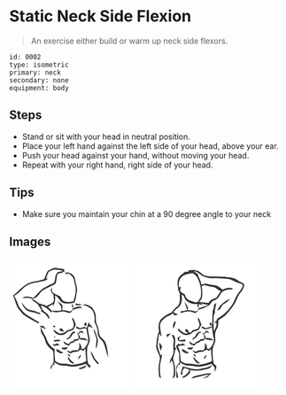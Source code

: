 # Static Neck Side Flexion
> An exercise either build or warm up neck side flexors.

``` 
id: 0002 
type: isometric 
primary: neck 
secondary: none 
equipment: body 
``` 

## Steps

 - Stand or sit with your head in neutral position.
 - Place your left hand against the left side of your head, above your ear.
 - Push your head against your hand, without moving your head.
 - Repeat with your right hand, right side of your head.

## Tips

 - Make sure you maintain your chin at a 90 degree angle to your neck

## Images

<svg width="167pt" height="175pt" viewBox="0 0 167 175" xmlns="http://www.w3.org/2000/svg">
  <path fill="#FFF" d="M0 0h167v175H0V0m52.9 17.09c-3.01 2.47-3.43 6.58-4.87 9.97-.91 2.49-3.95 2.46-6.12 3.05-5.95 1.39-12.31 1.73-17.71 4.88-7.38 4.05-12.23 11.22-19.24 15.79 3.28 6.37 3.83 14.05 8.7 19.54 2.15 2.52 3.92 5.48 6.79 7.27 6.14 4.1 12.71 7.51 19.14 11.12.28-.55.56-1.09.86-1.62-4.48-2.28-8.53-5.29-12.91-7.73-3.2-1.93-6.56-3.86-8.9-6.86-2.33-3.05-5.66-5.57-6.64-9.44-1.22-4.19-3.43-7.97-5.36-11.86 2.6-1.91 5.66-3.26 7.77-5.78 4.04-4.57 8.85-8.73 14.67-10.81 5.97-1.44 12.1-2.2 18.09-3.61 1.97-.44 3.47-1.87 5.03-3.04-.59-.09-1.77-.26-2.36-.34 1.24-2.77 1.82-5.81 3.32-8.46 2.2-1.84 5.06-2.86 7.82-3.52 3.94.29 7.9.59 11.74 1.53-2.38 1.51-5.84.37-7.73 2.78-3.51 3.66-2.22 9.27-4.41 13.57-4.69 2.08-9.26 4.45-13.74 6.96-6.08 3.13-8.93 9.88-14.7 13.44-4.72-1.73-10.25-3.17-14.61.23 4.23.15 8.64-.82 12.69.83 1.35 4.39 6.82 4.91 9 8.65 1.63 2.6 3.15 5.27 4.91 7.79l-2.02.06c2.02 1.45 4.2 2.65 6.21 4.11 2.35 2.08 3.76 4.96 5.88 7.25.85-4.14-2.48-7.36-5.58-9.49-3.1-2.09-5.17-5.48-5.94-9.11 5.97 1.14 10.32 5.47 14.45 9.56.27-.46.8-1.39 1.07-1.86.42.25 1.28.74 1.71.99 5.46 1.89 10.81-1.79 16.26-.05 2.23.49 4.45 2.08 6.78 1.13 1.55-1.05 2.31-2.91 3.81-3.99 3.32-1.34 6.82-2.2 10.38-2.51.43.47 1.28 1.42 1.71 1.9-.6-1.21-1.2-2.42-1.8-3.62-3.98-.59-7.6 1.31-11.28 2.46v2.13c-1.46.71-2.89 2.53-4.67 1.78-3.08-1.12-6.33-1.53-9.59-1.65.33-2.12.66-4.25.81-6.4-2.03-2.08-4.22-4.02-6.64-5.64 1.27 2.6 3.01 4.92 4.66 7.29-.01 1.7.06 3.39.21 5.08-4.28 1.1-8.68.35-13.03.72-1.48-1.96-3.33-3.59-5.15-5.22 2.27-1.46 4.62-2.76 6.98-4.06l-.12 3.53c2.48-4.63 3.75-9.99 2.58-15.21 5.01 1.68 5.9 7.9 10.71 9.93 4.95 2.02 10.48 1.05 15.53-.11 2.42-4.35 2.45-9.5 3.47-14.27 1.33-5.57-1.52-10.77-2.09-16.19-.14-6.37-6.82-11.2-12.93-10.41-.07.53-.2 1.57-.27 2.09 1.6-.13 3.2-.28 4.8-.45 1.88 1.76 4.01 3.29 5.56 5.38 1.56 2.69 1.35 5.9 2.2 8.81 2.58 7.66.6 15.98-2.02 23.33-4.47 1.07-9.47 1.42-13.67-.76-2.28-1.25-2.78-4.01-4.24-5.94-3.62-2.33-8.22-3.17-11.06-6.64.13-1.86.19-3.73.17-5.6-.68 1.62-2.2 3.34-1.47 5.22.7 1.8 2.1 3.2 3.34 4.63.01 3.48 1.61 7.51-.64 10.58-2.71 1.86-5.84 3.02-8.59 4.83-3.56-2.75-8.62-1.79-11.94-4.85-2.62-2.12-5.5-3.89-8.55-5.3 6.96 1.17 10.18-6.27 14.28-10.38 5.52-4.25 12.56-5.89 18.28-9.85 1.49-3.65 1.15-7.72 2.22-11.47.96-2.73 4.15-2.62 6.51-3.05.54-.58 1.09-1.15 1.64-1.72l1.69 1.02c-.12-1.4-.24-2.79-.38-4.18-4.08-1.25-8.39-1.13-12.53-2.07-3.09.99-6.19 2.12-8.93 3.91M16.58 60.25c1.62 3.99 3.66 8.18 7.42 10.57 2.35 1.73 5.31 2.13 8.1 2.6 3.62.58 6.93 2.28 10.53 2.98-.44-2.87-3.61-2.74-5.7-3.72-4.49-1.98-9.86-1.61-13.85-4.74-2.48-2.28-4.04-5.38-6.5-7.69m73.02 1.28c.17.59.51 1.76.67 2.35 2.8.28 5.69.28 8.27-.99-2.97-.55-5.98-.79-8.94-1.36m-4.39.29c-.51 2.1-.89 4.64 1.45 5.76-.06-2.01-.21-4.08-1.45-5.76m13.33 2.88c4.5-1.76 8.24 1.63 11.9 3.67 5.15 4.59 5.54 11.96 4.99 18.4 1.94 3.1 3.03 6.61 3.99 10.12.83 2.8-.33 5.91 1.21 8.55 1.34 4.28 6.08 6.2 7.52 10.43 2.49 6.07 3.19 12.74 6.02 18.71-.79-6.73-1.27-13.64-3.74-20.02-1.85-4.93-8.3-6.85-8.63-12.57-.39-5.32-2.06-10.39-4.18-15.25-.68-4.49.37-9.33-1.76-13.59-1.6-2.79-2.83-6.26-5.96-7.68-2.46-1.22-4.94-2.55-7.73-2.77a45.72 45.72 0 0 1-3.63 2M85.02 82.02c.84 2.66 2.03 5.24 2.48 8.01-.49 2.2-.57 5.58-3.36 6.08-2.36 1-5.22 1.08-7.1 2.99-2.48 2.57-6.48 3.83-9.89 2.69-2.67-1.41-4.92-3.47-7.53-4.99 1.49 7.54 12.65 10.17 17.76 4.65 2.27-3.04 6.68-2.27 9.4-4.64 1.47-2.08 2.33-4.51 3.43-6.79-1.23-3.02-2.37-6.08-3.74-9.04-.36.26-1.09.78-1.45 1.04m17.72 5.36c-.52 1.35-1.04 2.71-1.53 4.07l3.34.18c.05-1.32.09-2.65.12-3.97l-1.93-.28m2.65 6.31c-.42.21-1.26.63-1.69.83-2.09-2.64-5.15.3-7.76.42-1.78-.58-3.34-1.65-4.96-2.55-.2.84-.39 1.68-.58 2.51 1.63.58 3.23 1.27 4.93 1.64 2.47-.25 4.83-1.13 7.27-1.55 1.04-.05 2.21.82 2.17 1.93.2 5.56 3.18 10.9 1.89 16.52-.73 3.72-3.15 6.73-5.55 9.53l-3.34-.04c.41-3.22-1.17-5.93-3.02-8.39-.06 3.44 1.08 7.67-1.82 10.31-3.41.32-7.29-.73-9.89 2.17-1.69-.67-3.36-1.39-5.08-1.97 1.03 2.17 3.03 3.46 5.3 4.08 1.98-1.33 4.18-2.32 6.63-2.02 2.72.29 4.63-2.01 6.99-2.91 1.11.53 2.22 1.09 3.31 1.67 1-1 2-2 2.98-3-.04 5.57.64 11.09 1.19 16.62-2.69 1.28-5.3 2.92-8.29 3.41-4.63.64-9.24 2.61-13.94 1.26-4.32-1.18-8.8-1.1-13.23-1.28-2.37-.75-4.56-2.05-6.68-3.34-.78-5.38-1.23-10.87-.75-16.3-6.07-3.24-9.86-9.44-11.76-15.87-2.59-4.6-5.32-9.13-7.07-14.16 2.34 1.08 4.61 2.33 7 3.3-1.08-1.63-2.33-3.13-3.64-4.58-1.61-.01-3.21-.03-4.82-.05.32.38.96 1.12 1.28 1.5.13 2.21.02 4.48.54 6.66.83 3.2 3.48 5.48 4.55 8.58 1.09 2.6 1.41 5.52 2.95 7.93 2.18 3.54 5.23 6.47 8.61 8.86 1.11 5.09.82 10.32 1 15.49-1.11 2.34-2.69 4.41-4.15 6.54.03 1.35.07 2.7.11 4.05 1.01-2.56 2.05-5.11 3.22-7.59.46.49 1.39 1.47 1.85 1.96-.06-1.53-.14-3.07-.23-4.6 2.98 1.6 5.78 3.83 9.22 4.32 3.62.43 7.31.27 10.88 1.12 7.73 1.55 15.43-1.07 22.69-3.48 1.68 2.02 3.58 3.85 5.3 5.84.28-.73.84-2.17 1.11-2.9-1.08-1.48-3.04-2.35-3.52-4.23-1.06-6.22-1.61-12.56-1.06-18.86.4-4.88 4.48-9 3.37-14.05-.95-4.76-2.12-9.45-2.44-14.31.35-.54 1.07-1.64 1.42-2.18 1.7.79 3.43 1.5 5.22 2.1-1.25-3.11-4.93-4.49-5.17-8.15-.81 2.41-1.66 4.82-2.54 7.21m-45.83-1.78c-.96 1.39 1.61 2.52 2.51 1.48 1.01-1.44-1.57-2.46-2.51-1.48m9.04 3.16c-.11 1.14-.21 2.28-.31 3.41 1.85.63 3.75 1.12 5.71 1.17-.81-2.48-2.59-4.6-5.4-4.58m45.63.97c.52 6.18 5.05 11.65 3.78 18-.5 2.93-.93 5.92-.45 8.89 1.59-3.33 2.17-7.02 2.56-10.65-.19-3.16-1.44-6.13-2.43-9.1-.97-2.46-1.52-5.21-3.46-7.14m-20.78 6.41l-2.19-1.39c1.94 2.55 3.74 5.82 1.8 8.91-1.53.01-3.07.02-4.61.04-.69.85-1.38 1.72-2.08 2.58-2.72.02-4.43 2.02-5.95 3.99-2.62-.69-4.81-2.26-6.94-3.86.07 3.98 4.21 5.12 7.33 6.08l2.61-3.42c2.33-.27 4.33-1.41 5.95-3.06 1.74-.34 3.89-.16 5.03-1.8.76-1.39 1.04-2.98 1.55-4.47-.85-.91-1.7-1.82-2.56-2.71 1.17-.95 2.32-1.93 3.46-2.92 1.58.49 3.17.96 4.76 1.39-1.08-1.03-2.14-2.07-3.19-3.12-2.52-.36-4.06 1.67-4.97 3.76m-7.44-2.55c-2.07 1.93-3.5 4.37-4.72 6.9-1.48.91-2.88 1.97-4.23 3.07 1.46.9 2.74.2 3.93-.7 2.88-1.7 3.92-5.01 6.06-7.4.54-.1 1.63-.3 2.18-.39v-1.54c-1.08.03-2.15.05-3.22.06m-24.85 6.06c-1.53 2.97 3.33.14 0 0m34.85 2.12l-.44 2.43c3.66-.28 7.17.87 10.78 1.17-1.98-2.31-4.89-3.69-7.94-3.14-.8-.15-1.61-.3-2.4-.46m-35.2 2.73c-.15.69-.31 1.39-.46 2.09 3.05.51 6.09-.1 9.11-.51-.73-.74-1.42-1.52-2.22-2.17-2.11.51-4.25 1-6.43.59m-2.25 5.94c1.52 2.31 3.84 2.53 6.29 1.57.88.14 2.64.41 3.51.55-1.07-1.22-2.19-2.4-3.32-3.57-1.83 1.62-4.17 1.68-6.48 1.45m13.24 4.4c-.18.46-.55 1.37-.74 1.82 1.8.49 3.62 1.44 5.52.99 1.18-.83 1.93-2.1 2.66-3.3-2.46.43-4.94.77-7.44.49m-7.54 1.77c-.24 1.42-.86 3.22.88 3.96 2.37 1.54 5.66 3.52 8.13 1.1-3.32-1.11-6.06-3.27-9.01-5.06m45.98 3.18c.76 4.04 2.35 7.93 4.26 11.55 1.83 1.94 3.51 4.01 4.99 6.23.49-.23 1.45-.69 1.93-.92-1.63-2.46-3.49-4.75-5.68-6.71-1.25-3.67-3.07-7.14-5.5-10.15m-31.25 4.44c.88 1.74 2.69 2.61 4.25 3.64-1.1-1.58-1.72-5.26-4.25-3.64M93.44 137c1.97-1.33 3.22-3.38 4.14-5.51-2.56.8-4.22 2.78-4.14 5.51m-13.94-.47c1.9 3.29 4.5 7.19 8.9 6.51-3.18-2.9-6.45-5.69-8.78-9.38-.09.95-.14 1.91-.12 2.87m14.08 13.08c3.14 1.79 6.6.29 9.41-1.4.42-1.12.85-2.25 1.28-3.37-2.97 2.8-7.07 3.25-10.69 4.77z"/>
  <g fill="#333">
    <path d="M52.9 17.09c2.74-1.79 5.84-2.92 8.93-3.91 4.14.94 8.45.82 12.53 2.07.14 1.39.26 2.78.38 4.18l-1.69-1.02c-.55.57-1.1 1.14-1.64 1.72-2.36.43-5.55.32-6.51 3.05-1.07 3.75-.73 7.82-2.22 11.47-5.72 3.96-12.76 5.6-18.28 9.85-4.1 4.11-7.32 11.55-14.28 10.38 3.05 1.41 5.93 3.18 8.55 5.3 3.32 3.06 8.38 2.1 11.94 4.85 2.75-1.81 5.88-2.97 8.59-4.83 2.25-3.07.65-7.1.64-10.58-1.24-1.43-2.64-2.83-3.34-4.63-.73-1.88.79-3.6 1.47-5.22.02 1.87-.04 3.74-.17 5.6 2.84 3.47 7.44 4.31 11.06 6.64 1.46 1.93 1.96 4.69 4.24 5.94 4.2 2.18 9.2 1.83 13.67.76 2.62-7.35 4.6-15.67 2.02-23.33-.85-2.91-.64-6.12-2.2-8.81-1.55-2.09-3.68-3.62-5.56-5.38-1.6.17-3.2.32-4.8.45.07-.52.2-1.56.27-2.09 6.11-.79 12.79 4.04 12.93 10.41.57 5.42 3.42 10.62 2.09 16.19-1.02 4.77-1.05 9.92-3.47 14.27-5.05 1.16-10.58 2.13-15.53.11-4.81-2.03-5.7-8.25-10.71-9.93 1.17 5.22-.1 10.58-2.58 15.21l.12-3.53c-2.36 1.3-4.71 2.6-6.98 4.06 1.82 1.63 3.67 3.26 5.15 5.22 4.35-.37 8.75.38 13.03-.72-.15-1.69-.22-3.38-.21-5.08-1.65-2.37-3.39-4.69-4.66-7.29 2.42 1.62 4.61 3.56 6.64 5.64-.15 2.15-.48 4.28-.81 6.4 3.26.12 6.51.53 9.59 1.65 1.78.75 3.21-1.07 4.67-1.78v-2.13c3.68-1.15 7.3-3.05 11.28-2.46.6 1.2 1.2 2.41 1.8 3.62-.43-.48-1.28-1.43-1.71-1.9-3.56.31-7.06 1.17-10.38 2.51-1.5 1.08-2.26 2.94-3.81 3.99-2.33.95-4.55-.64-6.78-1.13-5.45-1.74-10.8 1.94-16.26.05-.43-.25-1.29-.74-1.71-.99-.27.47-.8 1.4-1.07 1.86-4.13-4.09-8.48-8.42-14.45-9.56.77 3.63 2.84 7.02 5.94 9.11 3.1 2.13 6.43 5.35 5.58 9.49-2.12-2.29-3.53-5.17-5.88-7.25-2.01-1.46-4.19-2.66-6.21-4.11l2.02-.06c-1.76-2.52-3.28-5.19-4.91-7.79-2.18-3.74-7.65-4.26-9-8.65-4.05-1.65-8.46-.68-12.69-.83 4.36-3.4 9.89-1.96 14.61-.23 5.77-3.56 8.62-10.31 14.7-13.44 4.48-2.51 9.05-4.88 13.74-6.96 2.19-4.3.9-9.91 4.41-13.57 1.89-2.41 5.35-1.27 7.73-2.78-3.84-.94-7.8-1.24-11.74-1.53-2.76.66-5.62 1.68-7.82 3.52-1.5 2.65-2.08 5.69-3.32 8.46.59.08 1.77.25 2.36.34-1.56 1.17-3.06 2.6-5.03 3.04-5.99 1.41-12.12 2.17-18.09 3.61-5.82 2.08-10.63 6.24-14.67 10.81-2.11 2.52-5.17 3.87-7.77 5.78 1.93 3.89 4.14 7.67 5.36 11.86.98 3.87 4.31 6.39 6.64 9.44 2.34 3 5.7 4.93 8.9 6.86 4.38 2.44 8.43 5.45 12.91 7.73-.3.53-.58 1.07-.86 1.62-6.43-3.61-13-7.02-19.14-11.12-2.87-1.79-4.64-4.75-6.79-7.27-4.87-5.49-5.42-13.17-8.7-19.54 7.01-4.57 11.86-11.74 19.24-15.79 5.4-3.15 11.76-3.49 17.71-4.88 2.17-.59 5.21-.56 6.12-3.05 1.44-3.39 1.86-7.5 4.87-9.97z"/>
    <path d="M16.58 60.25c2.46 2.31 4.02 5.41 6.5 7.69 3.99 3.13 9.36 2.76 13.85 4.74 2.09.98 5.26.85 5.7 3.72-3.6-.7-6.91-2.4-10.53-2.98-2.79-.47-5.75-.87-8.1-2.6-3.76-2.39-5.8-6.58-7.42-10.57zM89.6 61.53c2.96.57 5.97.81 8.94 1.36-2.58 1.27-5.47 1.27-8.27.99-.16-.59-.5-1.76-.67-2.35zM85.21 61.82c1.24 1.68 1.39 3.75 1.45 5.76-2.34-1.12-1.96-3.66-1.45-5.76zM98.54 64.7a45.72 45.72 0 0 0 3.63-2c2.79.22 5.27 1.55 7.73 2.77 3.13 1.42 4.36 4.89 5.96 7.68 2.13 4.26 1.08 9.1 1.76 13.59 2.12 4.86 3.79 9.93 4.18 15.25.33 5.72 6.78 7.64 8.63 12.57 2.47 6.38 2.95 13.29 3.74 20.02-2.83-5.97-3.53-12.64-6.02-18.71-1.44-4.23-6.18-6.15-7.52-10.43-1.54-2.64-.38-5.75-1.21-8.55-.96-3.51-2.05-7.02-3.99-10.12.55-6.44.16-13.81-4.99-18.4-3.66-2.04-7.4-5.43-11.9-3.67zM85.02 82.02c.36-.26 1.09-.78 1.45-1.04 1.37 2.96 2.51 6.02 3.74 9.04-1.1 2.28-1.96 4.71-3.43 6.79-2.72 2.37-7.13 1.6-9.4 4.64-5.11 5.52-16.27 2.89-17.76-4.65 2.61 1.52 4.86 3.58 7.53 4.99 3.41 1.14 7.41-.12 9.89-2.69 1.88-1.91 4.74-1.99 7.1-2.99 2.79-.5 2.87-3.88 3.36-6.08-.45-2.77-1.64-5.35-2.48-8.01zM102.74 87.38l1.93.28c-.03 1.32-.07 2.65-.12 3.97l-3.34-.18c.49-1.36 1.01-2.72 1.53-4.07z"/>
    <path d="M105.39 93.69c.88-2.39 1.73-4.8 2.54-7.21.24 3.66 3.92 5.04 5.17 8.15-1.79-.6-3.52-1.31-5.22-2.1-.35.54-1.07 1.64-1.42 2.18.32 4.86 1.49 9.55 2.44 14.31 1.11 5.05-2.97 9.17-3.37 14.05-.55 6.3 0 12.64 1.06 18.86.48 1.88 2.44 2.75 3.52 4.23-.27.73-.83 2.17-1.11 2.9-1.72-1.99-3.62-3.82-5.3-5.84-7.26 2.41-14.96 5.03-22.69 3.48-3.57-.85-7.26-.69-10.88-1.12-3.44-.49-6.24-2.72-9.22-4.32.09 1.53.17 3.07.23 4.6-.46-.49-1.39-1.47-1.85-1.96-1.17 2.48-2.21 5.03-3.22 7.59-.04-1.35-.08-2.7-.11-4.05 1.46-2.13 3.04-4.2 4.15-6.54-.18-5.17.11-10.4-1-15.49-3.38-2.39-6.43-5.32-8.61-8.86-1.54-2.41-1.86-5.33-2.95-7.93-1.07-3.1-3.72-5.38-4.55-8.58-.52-2.18-.41-4.45-.54-6.66-.32-.38-.96-1.12-1.28-1.5 1.61.02 3.21.04 4.82.05 1.31 1.45 2.56 2.95 3.64 4.58-2.39-.97-4.66-2.22-7-3.3 1.75 5.03 4.48 9.56 7.07 14.16 1.9 6.43 5.69 12.63 11.76 15.87-.48 5.43-.03 10.92.75 16.3 2.12 1.29 4.31 2.59 6.68 3.34 4.43.18 8.91.1 13.23 1.28 4.7 1.35 9.31-.62 13.94-1.26 2.99-.49 5.6-2.13 8.29-3.41-.55-5.53-1.23-11.05-1.19-16.62-.98 1-1.98 2-2.98 3a85.41 85.41 0 0 0-3.31-1.67c-2.36.9-4.27 3.2-6.99 2.91-2.45-.3-4.65.69-6.63 2.02-2.27-.62-4.27-1.91-5.3-4.08 1.72.58 3.39 1.3 5.08 1.97 2.6-2.9 6.48-1.85 9.89-2.17 2.9-2.64 1.76-6.87 1.82-10.31 1.85 2.46 3.43 5.17 3.02 8.39l3.34.04c2.4-2.8 4.82-5.81 5.55-9.53 1.29-5.62-1.69-10.96-1.89-16.52.04-1.11-1.13-1.98-2.17-1.93-2.44.42-4.8 1.3-7.27 1.55-1.7-.37-3.3-1.06-4.93-1.64.19-.83.38-1.67.58-2.51 1.62.9 3.18 1.97 4.96 2.55 2.61-.12 5.67-3.06 7.76-.42.43-.2 1.27-.62 1.69-.83z"/>
    <path d="M59.56 91.91c.94-.98 3.52.04 2.51 1.48-.9 1.04-3.47-.09-2.51-1.48zM68.6 95.07c2.81-.02 4.59 2.1 5.4 4.58-1.96-.05-3.86-.54-5.71-1.17.1-1.13.2-2.27.31-3.41zM114.23 96.04c1.94 1.93 2.49 4.68 3.46 7.14.99 2.97 2.24 5.94 2.43 9.1-.39 3.63-.97 7.32-2.56 10.65-.48-2.97-.05-5.96.45-8.89 1.27-6.35-3.26-11.82-3.78-18zM93.45 102.45c.91-2.09 2.45-4.12 4.97-3.76 1.05 1.05 2.11 2.09 3.19 3.12-1.59-.43-3.18-.9-4.76-1.39-1.14.99-2.29 1.97-3.46 2.92.86.89 1.71 1.8 2.56 2.71-.51 1.49-.79 3.08-1.55 4.47-1.14 1.64-3.29 1.46-5.03 1.8-1.62 1.65-3.62 2.79-5.95 3.06l-2.61 3.42c-3.12-.96-7.26-2.1-7.33-6.08 2.13 1.6 4.32 3.17 6.94 3.86 1.52-1.97 3.23-3.97 5.95-3.99.7-.86 1.39-1.73 2.08-2.58 1.54-.02 3.08-.03 4.61-.04 1.94-3.09.14-6.36-1.8-8.91l2.19 1.39z"/>
    <path d="M86.01 99.9c1.07-.01 2.14-.03 3.22-.06v1.54c-.55.09-1.64.29-2.18.39-2.14 2.39-3.18 5.7-6.06 7.4-1.19.9-2.47 1.6-3.93.7 1.35-1.1 2.75-2.16 4.23-3.07 1.22-2.53 2.65-4.97 4.72-6.9zM61.16 105.96c3.33.14-1.53 2.97 0 0zM96.01 108.08c.79.16 1.6.31 2.4.46 3.05-.55 5.96.83 7.94 3.14-3.61-.3-7.12-1.45-10.78-1.17l.44-2.43zM60.81 110.81c2.18.41 4.32-.08 6.43-.59.8.65 1.49 1.43 2.22 2.17-3.02.41-6.06 1.02-9.11.51.15-.7.31-1.4.46-2.09zM58.56 116.75c2.31.23 4.65.17 6.48-1.45 1.13 1.17 2.25 2.35 3.32 3.57-.87-.14-2.63-.41-3.51-.55-2.45.96-4.77.74-6.29-1.57zM71.8 121.15c2.5.28 4.98-.06 7.44-.49-.73 1.2-1.48 2.47-2.66 3.3-1.9.45-3.72-.5-5.52-.99.19-.45.56-1.36.74-1.82zM64.26 122.92c2.95 1.79 5.69 3.95 9.01 5.06-2.47 2.42-5.76.44-8.13-1.1-1.74-.74-1.12-2.54-.88-3.96zM110.24 126.1c2.43 3.01 4.25 6.48 5.5 10.15 2.19 1.96 4.05 4.25 5.68 6.71-.48.23-1.44.69-1.93.92a47.466 47.466 0 0 0-4.99-6.23c-1.91-3.62-3.5-7.51-4.26-11.55zM78.99 130.54c2.53-1.62 3.15 2.06 4.25 3.64-1.56-1.03-3.37-1.9-4.25-3.64zM93.44 137c-.08-2.73 1.58-4.71 4.14-5.51-.92 2.13-2.17 4.18-4.14 5.51zM79.5 136.53c-.02-.96.03-1.92.12-2.87 2.33 3.69 5.6 6.48 8.78 9.38-4.4.68-7-3.22-8.9-6.51zM93.58 149.61c3.62-1.52 7.72-1.97 10.69-4.77-.43 1.12-.86 2.25-1.28 3.37-2.81 1.69-6.27 3.19-9.41 1.4z"/>
  </g>
</svg>

<svg width="167pt" height="175pt" viewBox="0 0 167 175" xmlns="http://www.w3.org/2000/svg">
  <g fill="#FFF">
    <path d="M0 0h167v175H0V0m72.39 16.71l.12 1.83c-1.97.24-4.39-.52-5.94 1.11-2.44 2.27-5.69 3.87-7.2 6.98-2.6 4.64-1.34 10.16-.88 15.16.19 2.93 2.7 5.21 2.34 8.23-.04 5 .85 10.37-2.37 14.66-3.98 2.27-6.21 6.35-9.4 9.42-5.27 1.86-9.92 5.14-13.97 8.93-3.27 4.57-3.73 10.6-2.36 15.93-2.6 6.01-3.08 12.58-3.82 19.01-.71 6.54 4.52 11.67 5.02 17.98-1.02 6.29-2.49 12.65-1.65 19.07.38 2.77-.34 6.76 3.1 7.85-1.61-5.8-1.8-11.88-1.25-17.84.52-5.05 2.43-9.85 2.71-14.93-.58.46-1.73 1.39-2.31 1.85-.59-3.32-1.98-6.38-3.11-9.53-1.61-5.12.46-10.34.68-15.49.07-1.7.94-3.2 1.58-4.72.28.84.83 2.53 1.1 3.37l1.2-.2c-.55-4.81-2.1-9.56-1.85-14.42.47-4.89 4.47-8.07 8.08-10.85 3.12-2.23 7.36-2.75 9.67-6.08.11.77.35 2.31.46 3.08 1.26.22 2.53.41 3.81.56.89-.85 1.84-1.65 2.84-2.39-2.71 1.41-4.78-.62-6.74-2.25 2.49-3.2 6.04-5.28 8.77-8.22 2.86-4.47 3.17-10.28 2.08-15.35 1.1.61 2.21 1.22 3.32 1.84 1.29 8.36 11.02 11.61 18.42 11.02.09 1.84-.48 4.15 1.69 4.97-.03-1.64-.08-3.28-.15-4.92 1.81.55 3.63 1.11 5.45 1.64l-3.04-3.16c3.23 1.3 6.63 2 10.09 2.25l-1.27 1.39c-3.99 1.02-7.83 2.52-11.78 3.72-.03.56-.1 1.67-.14 2.23-1.44.74-2.87 2.62-4.65 1.77-3.07-1.29-6.38-1.58-9.67-1.64 2.18-4.61-2.59-8.25-4.66-11.91 1.45 3.96 3.01 7.88 4.26 11.91-2.98.81-6.01 1.46-9.11 1.57-.03.73-.06 1.47-.08 2.2 4.06-.54 7.98-2.45 12.15-1.91 2.49.09 4.68 1.42 7.09 1.92 2.88.2 4.02-2.75 5.55-4.6 5.25-.68 9.74-3.54 14.31-5.98 2.13-1.93 3.07-5.23 6.04-6.17 2.62-1.03 5.26-2.41 6.77-4.9 2.16-2.81 3.14-6.94 6.79-8.27 3.76-1.82 7.96-1.91 12.04-1.81-.11-.41-.35-1.23-.47-1.64-4.46-1.6-9.11-.04-13.2 1.82-3.59-2.7-7.23-6.05-11.97-6.21-3.7-.18-7.29-1.07-10.84-2.09-2.09.31-4.1 1.01-6.15 1.51.06-5.27-3.69-9.33-4.75-14.3-1.8-1.34-3.68-2.58-5.49-3.89 6.07-.15 8.96 6.16 14.47 7.44 3.53.99 7.09 2.34 10.82 2.06 7.09-.53 14.17.38 21.22 1.02 5.4.51 9.6 4.41 14.78 5.62 1.77.38 3.42 1.11 5.07 1.83l-.16 3.12c-1.37 2.22-2.5 4.61-4.18 6.63-5.37 5.59-6.62 13.74-11.4 19.75-4.98 6.87-11.28 12.9-18.79 16.91l-.72 2.8c-.51.22-1.53.64-2.04.85-.08 1.29-.18 2.58-.36 3.86.44-.84.34-2.28 1.47-2.55 2.25 3.97-1.18 8.36-2.73 12.03-.86-6.04-.39-12.16-.48-18.24-.11-2.63.89-5.1 2.02-7.41-.11-1.04-.63-2.13-.18-3.16 1.08-3.17.78-6.62 1.98-9.77-1.06.85-2.09 1.73-3.13 2.6-.39 2.69-.16 5.65-1.9 7.92-.39 6.25-.76 12.54-.5 18.81-.26-.01-.78-.04-1.04-.05.03-1.69-.97-2.5-2.5-2.64.02 1.65.18 3.3.53 4.92l1.13-1.72c.6.79 1.18 1.59 1.75 2.4-2.97.61-5.91 1.27-8.81 2.13-1.76-.55-3.29-1.64-4.88-2.54-.26.76-.51 1.52-.76 2.28 1.6.65 3.18 1.4 4.87 1.81 3.2-.46 6.55-.97 9.34-2.71.18 4.96 1.21 9.82 2.24 14.66 1.11 5.61-2.16 10.75-5.78 14.7l-3.33-.32c.54-3.08-.9-5.7-2.88-7.92-.07 3.32.98 7.41-1.85 9.93-2.91.41-6.25-.72-8.71 1.32-1.92 1.65-4.18-.69-6.25-.97 1.14 2.12 3.18 3.5 5.58 3.8 2.36-2.25 5.52-1.75 8.46-2.08 2.48-1.57 5.38-4.04 7.99-1.13 1.05-.77 2.1-1.54 3.17-2.28.07 5.31.6 10.59 1.28 15.85-5.16 3.48-11.39 4.1-17.33 5.27-5.09.12-9.95-2.07-15.08-1.57-3.66.47-6.77-1.76-9.8-3.45-1.14-6.61-.27-13.71-3.95-19.7.62-.45 1.25-.88 1.88-1.3 1.58.14 3.16.03 4.72-.33.84.13 2.52.38 3.37.5-1.08-1.21-2.21-2.37-3.33-3.53-1.69 1.7-3.89 2.12-5.95.79-.87 1.17-1.99 2.07-3.17 2.92.43 3.95 3.61 7.01 4.18 10.94-.03 3.74-.14 7.49.39 11.21-1.52 2.18-3.42 4.23-4.36 6.74.29 4.38-.35 8.78.19 13.14-.58 1.8 2.84 1.32 2.18-.16-.11-3.02-1.33-5.85-1.78-8.81-.11-2.94 1.47-5.56 2.63-8.14l1.8 1.88c-.01-1.49-.04-2.99-.07-4.48 2.78 1.45 5.35 3.45 8.46 4.15 3.53.55 7.16.24 10.66 1.05 8.02 2.05 16.09-.88 23.65-3.33 1.17 1.59 2.56 3.01 4.12 4.23.62 2.59.24 5.2-.36 7.76 1.35-3.06 3.88-6.14 2.38-9.63-1.3-1.01-3.14-1.87-3.34-3.71-1.09-6.17-1.56-12.46-1.05-18.7.37-3.92 2.85-7.22 3.51-11.06.02-3.7-.81-7.44.05-11.11.51-2.94 2.42-5.33 3.49-8.05.45-2.8.48-5.65.68-8.47 2.64-2.14 5.72-3.67 8.37-5.8 4.59-4.53 8.73-9.54 12.37-14.88 3.05-4.49 4.52-9.8 7.26-14.45 3.15-4.08 7.57-8.5 6.57-14.11-2.21-2.39-5.79-2.63-8.18-4.81-2.85-2.72-6.8-3.54-10.54-4.16-8.98-1.26-18.07-1.28-27.11-1.3-2.62-.2-5.21-.7-7.76-1.29-3.35-1.46-5.35-4.98-8.88-6.16-4.09-1.73-8.66-1.55-12.94-.76m43.04 47.82c-1.3 2.21-2.32 4.61-4.3 6.33 1.77-.55 4.2-.51 4.97-2.57 1.07-2.76 2.53-5.49 5.47-6.63 3.19-1.27 5.47-3.81 7.27-6.64-4.69 2.8-9.68 5.43-13.41 9.51M86.82 87.24c1.29 2.65.46 5.9-1.11 8.21-2.38 1.24-5.05 1.77-7.62 2.45-.95 1.07-1.89 2.15-2.79 3.26-.93-.21-2.32-.08-2.59-1.27.31-2.66-2.35-3.1-4.23-3.71.07 1.15-.93 2.91.59 3.52.87.72 2.17 1.04 2.75 2.05-5.53 2.07-9.35-3.71-13.31-6.5-.08 1.19-.5 2.6.74 3.39 2.46 2.41 5.22 4.85 8.68 5.64 3.55.39 7.59-.37 9.92-3.31 2.25-2.7 6.48-1.82 8.96-4.24 1.45-2.05 2.28-4.46 3.33-6.73-1.23-3.08-2.32-6.23-3.83-9.19-2.06 1.79.08 4.34.51 6.43m-35.35 7.99c2.94-1.91 2.77-5.93 4.05-8.88-.36-.15-1.08-.46-1.44-.61-2.43 2.47-2.52 6.24-2.61 9.49m42.23 7.24c-.92-.39-1.84-.77-2.76-1.14.83.98 1.69 1.93 2.59 2.86.1 1.46.78 3.03.18 4.44-.91 2.16-3.62.8-5.23 1.81-2.29 2.68-6.28 2.81-8.02 6.14-2.54-.52-4.66-1.92-6.45-3.73-1.26 3.87 4.2 4.98 6.84 5.92.82-1.14 1.66-2.27 2.49-3.4 2.36-.23 4.37-1.34 5.94-3.1 1.2-.12 2.39-.31 3.58-.56 2.32-.91 2.28-3.77 3.03-5.76-.62-.62-1.87-1.86-2.49-2.48 1.16-1.04 2.3-2.1 3.44-3.17 1.37.5 2.75 1.01 4.14 1.47-.73-.9-1.48-1.79-2.22-2.68-.5-.18-1.48-.52-1.97-.69-1.41 1.03-2.52 2.39-3.09 4.07m-12.43 4.56c-1.98.42-3.48 1.82-3.21 3.98.93-.68 1.84-1.39 2.76-2.1 3.4-1.01 3.78-5.03 6.25-7.16.55-.11 1.63-.32 2.18-.43-.01-.41-.04-1.22-.05-1.62-4.42-.44-6.42 3.97-7.93 7.33m-39.15-2.88c.35.26 1.05.78 1.4 1.03-.09.68-.26 2.02-.35 2.7 1.7-1.94 3.63-3.66 5.5-5.42-2.31-.06-4.46.82-6.55 1.69m7.98.8c1.35 2.85 3.45 5.72 2.39 9.06-1.11 4.32.03 8.72-.19 13.1-.3 5.78-5.59 10.05-5.1 15.99.87-1.46 1.69-2.96 2.51-4.46 3.3 4.79 2.93 10.84 2.98 16.38.09 2.76-.94 5.37-1.41 8.05 4.41-1.83 3.19-7.3 3.27-11.08.41-5.5-2.03-10.6-2.87-15.88 1.25-3.81 2.29-7.67 2.88-11.64.36-.39 1.09-1.15 1.46-1.54-.46-.58-1.38-1.76-1.85-2.34-.04-5.17 1.8-10.92-1.24-15.59-.71-1.15-1.66-1.16-2.83-.05m7.76 2.83c.09 1.21.17 2.41.26 3.62 3.4 2.27 7.31 1.84 11.09 1.01-.67-.83-1.32-1.66-1.98-2.48-2.25 1.31-4.75 1.43-7.24.85-.95-2.47.98-3.74 2.76-4.89-1.89-.17-3.36 1.03-4.89 1.89m37.81.49c.11.54.34 1.63.46 2.17 3.44-.4 6.66 1.36 10.04.97-2.62-3.22-6.79-2.93-10.5-3.14m-63.19 6.82c1.29 3.38.76 7.22 2.64 10.38.54-1.91 1.04-3.82 1.58-5.72-.97-1.92-1.87-4.17-4.22-4.66m39.4 6.01c-.2.44-.6 1.31-.81 1.75 1.84.49 3.8 1.89 5.7.9 1.31-.58 1.65-2.02 2.23-3.19-2.33.6-4.72 1.09-7.12.54m-7.59 1.99c-.47 1.37-.69 3.05.87 3.8 2.31 1.39 5.75 3.72 7.95.94-3.39-.75-5.78-3.35-8.82-4.74m14.61 7.08c.82 1.8 2.45 2.91 4.08 3.91-.75-1.88-1.51-4.37-4.08-3.91m15.02 6.81c1.47-1.56 2.65-3.37 3.54-5.31-2.46.6-4.42 2.71-3.54 5.31m-14.47-3.07c-.64 2.98 1.71 5.12 3.42 7.19 1.21 1.71 3.65 2.37 5.44 1.13-3.8-1.84-6.11-5.31-8.86-8.32m8.59 16.45c-7.98 1.3-15.49-1.79-23.08-3.62-.78 3.66-2.94 6.98-2.74 10.84.71.34 1.41.68 2.12 1.02-.02-1.74-.02-3.47-.08-5.2.87-1.51 1.74-3.02 2.63-4.51 2.36.78 4.84 1.33 6.98 2.66-1.73 5-6.22 8-10.77 10.16.76.1 2.27.32 3.03.42 4.4-1.85 9.21-5.05 9.07-10.43 7.6 1.84 15.58.92 22.97-1.41 2.81-.58 5.5-2.22 5.98-5.27-4.56 3.59-10.6 4.2-16.11 5.34m-3.09 8.73c-2.99.96-6.67 1.15-8.46 4.12 6.53-1.44 12.98-3.27 19.52-4.72 1.47-.35 2.98 0 4.46.12-2.62 1.84-5.8 2.6-8.66 4 3.13-.29 7.71-.38 8.9-3.94 1.14-.66 2.2-1.44 2.99-2.5-6.37-.26-12.62 1.4-18.75 2.92z"/>
    <path d="M64 24.97c4.14-2.99 9.36-3.76 14.3-4.46 1.72 1.31 3.58 2.49 5.05 4.1 5.28 8.42 7.36 18.59 5.86 28.42-1.1 2.1-2.88 3.8-3.57 6.11-3.71 2.25-7.6-.75-11.2-1.79-3.77-.97-6.05-4.57-6.77-8.2-2.51-1.21-5.37-2.44-6.58-5.15.31-1.89.89-3.72 1.26-5.6-.62.35-1.87 1.03-2.5 1.38-1.09-5.18-.01-11.24 4.15-14.81z"/>
    <path d="M90.48 37.94c1.45-.47 2.89-.95 4.33-1.42 3.63 1.4 7.47 1.99 11.28 2.69 4.02.58 6.25 4.68 10.27 5.29-2.14 3.17-4.03 6.5-6.33 9.56-4.19.78-7.98 2.98-10.24 6.67-4.31-.07-8.58-.72-12.83-1.41 1.57-1.89 3.95-3.55 3.91-6.28 1-5.01.19-10.1-.39-15.1z"/>
  </g>
  <g fill="#333">
    <path d="M72.39 16.71c4.28-.79 8.85-.97 12.94.76 3.53 1.18 5.53 4.7 8.88 6.16 2.55.59 5.14 1.09 7.76 1.29 9.04.02 18.13.04 27.11 1.3 3.74.62 7.69 1.44 10.54 4.16 2.39 2.18 5.97 2.42 8.18 4.81 1 5.61-3.42 10.03-6.57 14.11-2.74 4.65-4.21 9.96-7.26 14.45-3.64 5.34-7.78 10.35-12.37 14.88-2.65 2.13-5.73 3.66-8.37 5.8-.2 2.82-.23 5.67-.68 8.47-1.07 2.72-2.98 5.11-3.49 8.05-.86 3.67-.03 7.41-.05 11.11-.66 3.84-3.14 7.14-3.51 11.06-.51 6.24-.04 12.53 1.05 18.7.2 1.84 2.04 2.7 3.34 3.71 1.5 3.49-1.03 6.57-2.38 9.63.6-2.56.98-5.17.36-7.76a21.722 21.722 0 0 1-4.12-4.23c-7.56 2.45-15.63 5.38-23.65 3.33-3.5-.81-7.13-.5-10.66-1.05-3.11-.7-5.68-2.7-8.46-4.15.03 1.49.06 2.99.07 4.48l-1.8-1.88c-1.16 2.58-2.74 5.2-2.63 8.14.45 2.96 1.67 5.79 1.78 8.81.66 1.48-2.76 1.96-2.18.16-.54-4.36.1-8.76-.19-13.14.94-2.51 2.84-4.56 4.36-6.74-.53-3.72-.42-7.47-.39-11.21-.57-3.93-3.75-6.99-4.18-10.94 1.18-.85 2.3-1.75 3.17-2.92 2.06 1.33 4.26.91 5.95-.79 1.12 1.16 2.25 2.32 3.33 3.53-.85-.12-2.53-.37-3.37-.5-1.56.36-3.14.47-4.72.33-.63.42-1.26.85-1.88 1.3 3.68 5.99 2.81 13.09 3.95 19.7 3.03 1.69 6.14 3.92 9.8 3.45 5.13-.5 9.99 1.69 15.08 1.57 5.94-1.17 12.17-1.79 17.33-5.27-.68-5.26-1.21-10.54-1.28-15.85-1.07.74-2.12 1.51-3.17 2.28-2.61-2.91-5.51-.44-7.99 1.13-2.94.33-6.1-.17-8.46 2.08-2.4-.3-4.44-1.68-5.58-3.8 2.07.28 4.33 2.62 6.25.97 2.46-2.04 5.8-.91 8.71-1.32 2.83-2.52 1.78-6.61 1.85-9.93 1.98 2.22 3.42 4.84 2.88 7.92l3.33.32c3.62-3.95 6.89-9.09 5.78-14.7-1.03-4.84-2.06-9.7-2.24-14.66-2.79 1.74-6.14 2.25-9.34 2.71-1.69-.41-3.27-1.16-4.87-1.81.25-.76.5-1.52.76-2.28 1.59.9 3.12 1.99 4.88 2.54 2.9-.86 5.84-1.52 8.81-2.13-.57-.81-1.15-1.61-1.75-2.4l-1.13 1.72c-.35-1.62-.51-3.27-.53-4.92 1.53.14 2.53.95 2.5 2.64.26.01.78.04 1.04.05-.26-6.27.11-12.56.5-18.81 1.74-2.27 1.51-5.23 1.9-7.92 1.04-.87 2.07-1.75 3.13-2.6-1.2 3.15-.9 6.6-1.98 9.77-.45 1.03.07 2.12.18 3.16-1.13 2.31-2.13 4.78-2.02 7.41.09 6.08-.38 12.2.48 18.24 1.55-3.67 4.98-8.06 2.73-12.03-1.13.27-1.03 1.71-1.47 2.55.18-1.28.28-2.57.36-3.86.51-.21 1.53-.63 2.04-.85l.72-2.8c7.51-4.01 13.81-10.04 18.79-16.91 4.78-6.01 6.03-14.16 11.4-19.75 1.68-2.02 2.81-4.41 4.18-6.63l.16-3.12c-1.65-.72-3.3-1.45-5.07-1.83-5.18-1.21-9.38-5.11-14.78-5.62-7.05-.64-14.13-1.55-21.22-1.02-3.73.28-7.29-1.07-10.82-2.06-5.51-1.28-8.4-7.59-14.47-7.44 1.81 1.31 3.69 2.55 5.49 3.89 1.06 4.97 4.81 9.03 4.75 14.3 2.05-.5 4.06-1.2 6.15-1.51 3.55 1.02 7.14 1.91 10.84 2.09 4.74.16 8.38 3.51 11.97 6.21 4.09-1.86 8.74-3.42 13.2-1.82.12.41.36 1.23.47 1.64-4.08-.1-8.28-.01-12.04 1.81-3.65 1.33-4.63 5.46-6.79 8.27-1.51 2.49-4.15 3.87-6.77 4.9-2.97.94-3.91 4.24-6.04 6.17-4.57 2.44-9.06 5.3-14.31 5.98-1.53 1.85-2.67 4.8-5.55 4.6-2.41-.5-4.6-1.83-7.09-1.92-4.17-.54-8.09 1.37-12.15 1.91.02-.73.05-1.47.08-2.2 3.1-.11 6.13-.76 9.11-1.57-1.25-4.03-2.81-7.95-4.26-11.91 2.07 3.66 6.84 7.3 4.66 11.91 3.29.06 6.6.35 9.67 1.64 1.78.85 3.21-1.03 4.65-1.77.04-.56.11-1.67.14-2.23 3.95-1.2 7.79-2.7 11.78-3.72l1.27-1.39c-3.46-.25-6.86-.95-10.09-2.25l3.04 3.16c-1.82-.53-3.64-1.09-5.45-1.64.07 1.64.12 3.28.15 4.92-2.17-.82-1.6-3.13-1.69-4.97-7.4.59-17.13-2.66-18.42-11.02-1.11-.62-2.22-1.23-3.32-1.84 1.09 5.07.78 10.88-2.08 15.35-2.73 2.94-6.28 5.02-8.77 8.22 1.96 1.63 4.03 3.66 6.74 2.25-1 .74-1.95 1.54-2.84 2.39-1.28-.15-2.55-.34-3.81-.56-.11-.77-.35-2.31-.46-3.08-2.31 3.33-6.55 3.85-9.67 6.08-3.61 2.78-7.61 5.96-8.08 10.85-.25 4.86 1.3 9.61 1.85 14.42l-1.2.2c-.27-.84-.82-2.53-1.1-3.37-.64 1.52-1.51 3.02-1.58 4.72-.22 5.15-2.29 10.37-.68 15.49 1.13 3.15 2.52 6.21 3.11 9.53.58-.46 1.73-1.39 2.31-1.85-.28 5.08-2.19 9.88-2.71 14.93-.55 5.96-.36 12.04 1.25 17.84-3.44-1.09-2.72-5.08-3.1-7.85-.84-6.42.63-12.78 1.65-19.07-.5-6.31-5.73-11.44-5.02-17.98.74-6.43 1.22-13 3.82-19.01-1.37-5.33-.91-11.36 2.36-15.93 4.05-3.79 8.7-7.07 13.97-8.93 3.19-3.07 5.42-7.15 9.4-9.42 3.22-4.29 2.33-9.66 2.37-14.66.36-3.02-2.15-5.3-2.34-8.23-.46-5-1.72-10.52.88-15.16 1.51-3.11 4.76-4.71 7.2-6.98 1.55-1.63 3.97-.87 5.94-1.11l-.12-1.83M64 24.97c-4.16 3.57-5.24 9.63-4.15 14.81.63-.35 1.88-1.03 2.5-1.38-.37 1.88-.95 3.71-1.26 5.6 1.21 2.71 4.07 3.94 6.58 5.15.72 3.63 3 7.23 6.77 8.2 3.6 1.04 7.49 4.04 11.2 1.79.69-2.31 2.47-4.01 3.57-6.11 1.5-9.83-.58-20-5.86-28.42-1.47-1.61-3.33-2.79-5.05-4.1-4.94.7-10.16 1.47-14.3 4.46m26.48 12.97c.58 5 1.39 10.09.39 15.1.04 2.73-2.34 4.39-3.91 6.28 4.25.69 8.52 1.34 12.83 1.41 2.26-3.69 6.05-5.89 10.24-6.67 2.3-3.06 4.19-6.39 6.33-9.56-4.02-.61-6.25-4.71-10.27-5.29-3.81-.7-7.65-1.29-11.28-2.69-1.44.47-2.88.95-4.33 1.42z"/>
    <path d="M115.43 64.53c3.73-4.08 8.72-6.71 13.41-9.51-1.8 2.83-4.08 5.37-7.27 6.64-2.94 1.14-4.4 3.87-5.47 6.63-.77 2.06-3.2 2.02-4.97 2.57 1.98-1.72 3-4.12 4.3-6.33zM86.82 87.24c-.43-2.09-2.57-4.64-.51-6.43 1.51 2.96 2.6 6.11 3.83 9.19-1.05 2.27-1.88 4.68-3.33 6.73-2.48 2.42-6.71 1.54-8.96 4.24-2.33 2.94-6.37 3.7-9.92 3.31-3.46-.79-6.22-3.23-8.68-5.64-1.24-.79-.82-2.2-.74-3.39 3.96 2.79 7.78 8.57 13.31 6.5-.58-1.01-1.88-1.33-2.75-2.05-1.52-.61-.52-2.37-.59-3.52 1.88.61 4.54 1.05 4.23 3.71.27 1.19 1.66 1.06 2.59 1.27.9-1.11 1.84-2.19 2.79-3.26 2.57-.68 5.24-1.21 7.62-2.45 1.57-2.31 2.4-5.56 1.11-8.21zM51.47 95.23c.09-3.25.18-7.02 2.61-9.49.36.15 1.08.46 1.44.61-1.28 2.95-1.11 6.97-4.05 8.88zM93.7 102.47c.57-1.68 1.68-3.04 3.09-4.07.49.17 1.47.51 1.97.69.74.89 1.49 1.78 2.22 2.68-1.39-.46-2.77-.97-4.14-1.47-1.14 1.07-2.28 2.13-3.44 3.17.62.62 1.87 1.86 2.49 2.48-.75 1.99-.71 4.85-3.03 5.76-1.19.25-2.38.44-3.58.56-1.57 1.76-3.58 2.87-5.94 3.1-.83 1.13-1.67 2.26-2.49 3.4-2.64-.94-8.1-2.05-6.84-5.92 1.79 1.81 3.91 3.21 6.45 3.73 1.74-3.33 5.73-3.46 8.02-6.14 1.61-1.01 4.32.35 5.23-1.81.6-1.41-.08-2.98-.18-4.44-.9-.93-1.76-1.88-2.59-2.86.92.37 1.84.75 2.76 1.14z"/>
    <path d="M81.27 107.03c1.51-3.36 3.51-7.77 7.93-7.33.01.4.04 1.21.05 1.62-.55.11-1.63.32-2.18.43-2.47 2.13-2.85 6.15-6.25 7.16-.92.71-1.83 1.42-2.76 2.1-.27-2.16 1.23-3.56 3.21-3.98zM42.12 104.15c2.09-.87 4.24-1.75 6.55-1.69-1.87 1.76-3.8 3.48-5.5 5.42.09-.68.26-2.02.35-2.7-.35-.25-1.05-.77-1.4-1.03zM50.1 104.95c1.17-1.11 2.12-1.1 2.83.05 3.04 4.67 1.2 10.42 1.24 15.59.47.58 1.39 1.76 1.85 2.34-.37.39-1.1 1.15-1.46 1.54-.59 3.97-1.63 7.83-2.88 11.64.84 5.28 3.28 10.38 2.87 15.88-.08 3.78 1.14 9.25-3.27 11.08.47-2.68 1.5-5.29 1.41-8.05-.05-5.54.32-11.59-2.98-16.38-.82 1.5-1.64 3-2.51 4.46-.49-5.94 4.8-10.21 5.1-15.99.22-4.38-.92-8.78.19-13.1 1.06-3.34-1.04-6.21-2.39-9.06zM57.86 107.78c1.53-.86 3-2.06 4.89-1.89-1.78 1.15-3.71 2.42-2.76 4.89 2.49.58 4.99.46 7.24-.85.66.82 1.31 1.65 1.98 2.48-3.78.83-7.69 1.26-11.09-1.01-.09-1.21-.17-2.41-.26-3.62zM95.67 108.27c3.71.21 7.88-.08 10.5 3.14-3.38.39-6.6-1.37-10.04-.97-.12-.54-.35-1.63-.46-2.17zM32.48 115.09c2.35.49 3.25 2.74 4.22 4.66-.54 1.9-1.04 3.81-1.58 5.72-1.88-3.16-1.35-7-2.64-10.38zM71.88 121.1c2.4.55 4.79.06 7.12-.54-.58 1.17-.92 2.61-2.23 3.19-1.9.99-3.86-.41-5.7-.9.21-.44.61-1.31.81-1.75zM64.29 123.09c3.04 1.39 5.43 3.99 8.82 4.74-2.2 2.78-5.64.45-7.95-.94-1.56-.75-1.34-2.43-.87-3.8zM78.9 130.17c2.57-.46 3.33 2.03 4.08 3.91-1.63-1-3.26-2.11-4.08-3.91zM93.92 136.98c-.88-2.6 1.08-4.71 3.54-5.31-.89 1.94-2.07 3.75-3.54 5.31zM79.45 133.91c2.75 3.01 5.06 6.48 8.86 8.32-1.79 1.24-4.23.58-5.44-1.13-1.71-2.07-4.06-4.21-3.42-7.19zM88.04 150.36c5.51-1.14 11.55-1.75 16.11-5.34-.48 3.05-3.17 4.69-5.98 5.27-7.39 2.33-15.37 3.25-22.97 1.41.14 5.38-4.67 8.58-9.07 10.43-.76-.1-2.27-.32-3.03-.42 4.55-2.16 9.04-5.16 10.77-10.16-2.14-1.33-4.62-1.88-6.98-2.66-.89 1.49-1.76 3-2.63 4.51.06 1.73.06 3.46.08 5.2-.71-.34-1.41-.68-2.12-1.02-.2-3.86 1.96-7.18 2.74-10.84 7.59 1.83 15.1 4.92 23.08 3.62zM84.95 159.09c6.13-1.52 12.38-3.18 18.75-2.92-.79 1.06-1.85 1.84-2.99 2.5-1.19 3.56-5.77 3.65-8.9 3.94 2.86-1.4 6.04-2.16 8.66-4-1.48-.12-2.99-.47-4.46-.12-6.54 1.45-12.99 3.28-19.52 4.72 1.79-2.97 5.47-3.16 8.46-4.12z"/>
  </g>
</svg>
